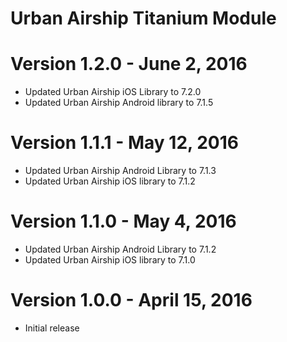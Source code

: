 Urban Airship Titanium Module
=============================

Version 1.2.0 - June 2, 2016
============================
 - Updated Urban Airship iOS Library to 7.2.0
 - Updated Urban Airship Android library to 7.1.5

Version 1.1.1 - May 12, 2016
============================
 - Updated Urban Airship Android Library to 7.1.3
 - Updated Urban Airship iOS library to 7.1.2

Version 1.1.0 - May 4, 2016
===========================
 - Updated Urban Airship Android Library to 7.1.2
 - Updated Urban Airship iOS library to 7.1.0

Version 1.0.0 - April 15, 2016
==============================
 - Initial release